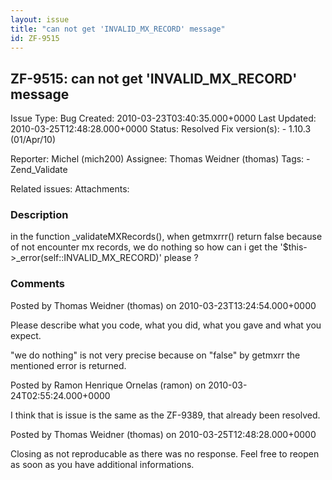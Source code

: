 ```yaml
---
layout: issue
title: "can not get 'INVALID_MX_RECORD' message"
id: ZF-9515
---
```


ZF-9515: can not get 'INVALID\_MX\_RECORD' message
--------------------------------------------------

 Issue Type: Bug Created: 2010-03-23T03:40:35.000+0000 Last Updated: 2010-03-25T12:48:28.000+0000 Status: Resolved Fix version(s): - 1.10.3 (01/Apr/10)
 
 Reporter:  Michel (mich200)  Assignee:  Thomas Weidner (thomas)  Tags: - Zend\_Validate
 
 Related issues: 
 Attachments: 
### Description

in the function \_validateMXRecords(), when getmxrrr() return false because of not encounter mx records, we do nothing so how can i get the '$this->\_error(self::INVALID\_MX\_RECORD)' please ?

 

 

### Comments

Posted by Thomas Weidner (thomas) on 2010-03-23T13:24:54.000+0000

Please describe what you code, what you did, what you gave and what you expect.

"we do nothing" is not very precise because on "false" by getmxrr the mentioned error is returned.

 

 

Posted by Ramon Henrique Ornelas (ramon) on 2010-03-24T02:55:24.000+0000

I think that is issue is the same as the ZF-9389, that already been resolved.

 

 

Posted by Thomas Weidner (thomas) on 2010-03-25T12:48:28.000+0000

Closing as not reproducable as there was no response. Feel free to reopen as soon as you have additional informations.

 

 